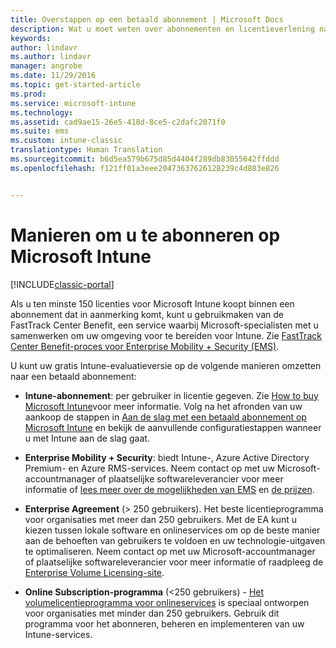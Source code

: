 ```yaml
---
title: Overstappen op een betaald abonnement | Microsoft Docs
description: Wat u moet weten over abonnementen en licentieverlening na het instellen van uw evaluatieversie van Intune die u 30 dagen gratis mag gebruiken.
keywords: 
author: lindavr
ms.author: lindavr
manager: angrobe
ms.date: 11/29/2016
ms.topic: get-started-article
ms.prod: 
ms.service: microsoft-intune
ms.technology: 
ms.assetid: cad9ae15-26e5-418d-8ce5-c2dafc2071f0
ms.suite: ems
ms.custom: intune-classic
translationtype: Human Translation
ms.sourcegitcommit: b6d5ea579b675d85d4404f289db83055642ffddd
ms.openlocfilehash: f121ff01a3eee20473637626128239c4d883e826


---
```


# <a name="ways-to-subscribe-to-microsoft-intune"></a>Manieren om u te abonneren op Microsoft Intune

[!INCLUDE[classic-portal](../includes/classic-portal.md)]

Als u ten minste 150 licenties voor Microsoft Intune koopt binnen een abonnement dat in aanmerking komt, kunt u gebruikmaken van de FastTrack Center Benefit, een service waarbij Microsoft-specialisten met u samenwerken om uw omgeving voor te bereiden voor Intune. Zie [FastTrack Center Benefit-proces voor Enterprise Mobility + Security (EMS)](https://docs.microsoft.com/enterprise-mobility/Solutions/fasttrack-center-benefit-for-enterprise-mobility-suite-ems).

U kunt uw gratis Intune-evaluatieversie op de volgende manieren omzetten naar een betaald abonnement:

-   **Intune-abonnement**: per gebruiker in licentie gegeven. Zie [How to buy Microsoft Intune](http://www.microsoft.com/en-us/server-cloud/products/microsoft-intune/Purchasing.aspx)voor meer informatie. Volg na het afronden van uw aankoop de stappen in [Aan de slag met een betaald abonnement op Microsoft Intune](/intune/get-started/start-with-a-paid-subscription-to-microsoft-intune) en bekijk de aanvullende configuratiestappen wanneer u met Intune aan de slag gaat.

-   **Enterprise Mobility + Security**: biedt Intune-, Azure Active Directory Premium- en Azure RMS-services. Neem contact op met uw Microsoft-accountmanager of plaatselijke softwareleverancier voor meer informatie of [lees meer over de mogelijkheden van EMS](https://www.microsoft.com/en-us/server-cloud/enterprise-mobility/overview.aspx) en [de prijzen](http://www.microsoft.com/en-us/server-cloud/products/enterprise-mobility-suite/Purchasing.aspx).

-   **Enterprise Agreement** (&gt; 250 gebruikers). Het beste licentieprogramma voor organisaties met meer dan 250 gebruikers. Met de EA kunt u kiezen tussen lokale software en onlineservices om op de beste manier aan de behoeften van gebruikers te voldoen en uw technologie-uitgaven te optimaliseren. Neem contact op met uw Microsoft-accountmanager of plaatselijke softwareleverancier voor meer informatie of raadpleeg de [Enterprise Volume Licensing-site](http://www.microsoft.com/licensing/licensing-options/enterprise.aspx).

-   **Online Subscription-programma** (&lt;250 gebruikers) - [Het volumelicentieprogramma voor onlineservices](http://www.microsoft.com/licensing/online-services/default.aspx) is speciaal ontworpen voor organisaties met minder dan 250 gebruikers. Gebruik dit programma voor het abonneren, beheren en implementeren van uw Intune-services.



<!--HONumber=Dec16_HO2-->


